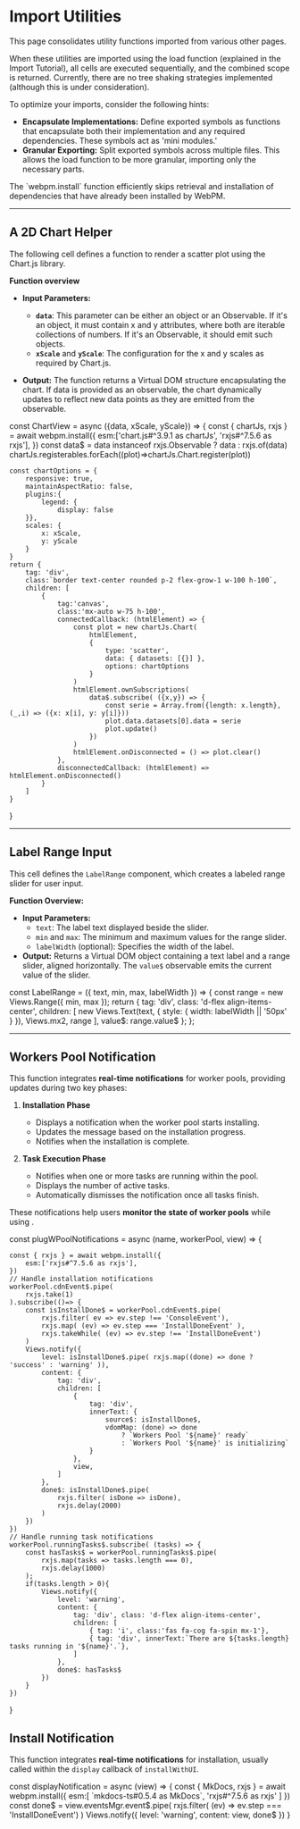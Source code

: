 #  Import Utilities

This page consolidates utility functions imported from various other pages.

When these utilities are imported using the load function 
(explained in the <cross-link target="notebook.import">Import Tutorial</cross-link>), 
all cells are executed sequentially, and the combined scope is returned. 
Currently, there are no tree shaking strategies implemented (although this is under consideration).

To optimize your imports, consider the following hints:

*  **Encapsulate Implementations:** Define exported symbols as functions that encapsulate both their implementation and 
any required dependencies. These symbols act as 'mini modules.'
*  **Granular Exporting:** Split exported symbols across multiple files. This allows the load function to be more
granular, importing only the necessary parts.

<note level="hint">
The `webpm.install` function efficiently skips retrieval and installation of dependencies that have already been 
installed by WebPM.
</note>

---

## A 2D Chart Helper

The following cell defines a function to render a scatter plot using the <ext-link target='chartjs'>Chart.js</ext-link>
library.

**Function overview**

*  **Input Parameters:**
    *  **`data`**: This parameter can be either an object or an Observable. 
       If it's an object, it must contain x and y attributes, where both are iterable collections of numbers. 
       If it's an Observable, it should emit such objects. 
    *  **`xScale`** and **`yScale`**: The configuration for the x and y scales as required by Chart.js.

*  **Output:** The function returns a Virtual DOM structure encapsulating the chart. 
   If data is provided as an observable, the chart dynamically updates to reflect new data points as they are emitted 
   from the observable.

<js-cell>
const ChartView = async ({data, xScale, yScale}) => {
    const { chartJs, rxjs } = await webpm.install({
        esm:['chart.js#^3.9.1 as chartJs', 'rxjs#^7.5.6 as rxjs'],
    })
    const data$ = data instanceof rxjs.Observable ? data : rxjs.of(data)
    chartJs.registerables.forEach((plot)=>chartJs.Chart.register(plot))
    
    const chartOptions = {
        responsive: true,
        maintainAspectRatio: false,
        plugins:{
            legend: {
                display: false
        }},
        scales: { 
            x: xScale,
            y: yScale
        }
    }
    return {
        tag: 'div',
        class:`border text-center rounded p-2 flex-grow-1 w-100 h-100`,
        children: [
            {
                tag:'canvas',
                class:'mx-auto w-75 h-100',
                connectedCallback: (htmlElement) => {
                    const plot = new chartJs.Chart(
                        htmlElement, 
                        { 
                            type: 'scatter',
                            data: { datasets: [{}] },
                            options: chartOptions
                        }
                    )
                    htmlElement.ownSubscriptions(
                        data$.subscribe( ({x,y}) => {
                            const serie = Array.from({length: x.length}, (_,i) => ({x: x[i], y: y[i]}))
                            plot.data.datasets[0].data = serie
                            plot.update()
                        })
                    )
                    htmlElement.onDisconnected = () => plot.clear()
                },
                disconnectedCallback: (htmlElement) =>  htmlElement.onDisconnected()
            }
        ]
    }
}
</js-cell>

---

## Label Range Input

This cell defines the `LabelRange` component, which creates a labeled range slider for user input.

**Function Overview:**
- **Input Parameters:**
   - `text`: The label text displayed beside the slider.
   - `min` and `max`: The minimum and maximum values for the range slider.
   - `labelWidth` (optional): Specifies the width of the label.
- **Output:** Returns a Virtual DOM object containing a text label and a range slider, aligned horizontally. The `value$` observable emits the current value of the slider.

<js-cell>
const LabelRange = ({ text, min, max, labelWidth }) => {
    const range = new Views.Range({ min, max });
    return {
        tag: 'div',
        class: 'd-flex align-items-center',
        children: [
            new Views.Text(text, { style: { width: labelWidth || '50px' } }),
            Views.mx2,
            range
        ],
        value$: range.value$
    };
};
</js-cell>

---

## Workers Pool Notification

This function integrates **real-time notifications** for worker pools, providing updates during two key phases:

1. **Installation Phase**
    - Displays a notification when the worker pool starts installing.
    - Updates the message based on the installation progress.
    - Notifies when the installation is complete.

2. **Task Execution Phase**
    - Notifies when one or more tasks are running within the pool.
    - Displays the number of active tasks.
    - Automatically dismisses the notification once all tasks finish.

These notifications help users **monitor the state of worker pools** while using 
<api-link target="WorkerCellView"></api-link>.

<js-cell>
const plugWPoolNotifications = async (name, workerPool, view) => {

    const { rxjs } = await webpm.install({
        esm:['rxjs#^7.5.6 as rxjs'],
    })
    // Handle installation notifications
    workerPool.cdnEvent$.pipe(
        rxjs.take(1)
    ).subscribe(()=> {
        const isInstallDone$ = workerPool.cdnEvent$.pipe( 
            rxjs.filter( ev => ev.step !== 'ConsoleEvent'),
            rxjs.map( (ev) => ev.step === 'InstallDoneEvent' ),
            rxjs.takeWhile( (ev) => ev.step !== 'InstallDoneEvent')
        )
        Views.notify({
            level: isInstallDone$.pipe( rxjs.map((done) => done ? 'success' : 'warning' )),
            content: { 
                tag: 'div',
                children: [
                    { 
                        tag: 'div',
                        innerText: { 
                            source$: isInstallDone$, 
                            vdomMap: (done) => done 
                                ? `Workers Pool '${name}' ready` 
                                : `Workers Pool '${name}' is initializing`
                        }
                    },
                    view,
                ]
            },
            done$: isInstallDone$.pipe( 
                rxjs.filter( isDone => isDone),
                rxjs.delay(2000)
            )
        })
    })
    // Handle running task notifications
    workerPool.runningTasks$.subscribe( (tasks) => {
        const hasTasks$ = workerPool.runningTasks$.pipe(
            rxjs.map(tasks => tasks.length === 0),
            rxjs.delay(1000)
        );
        if(tasks.length > 0){
            Views.notify({
                level: 'warning',
                content: {
                    tag: 'div', class: 'd-flex align-items-center',
                    children: [
                        { tag: 'i', class:'fas fa-cog fa-spin mx-1'},
                        { tag: 'div', innerText:`There are ${tasks.length} tasks running in '${name}'.`},
                    ]
                },
                done$: hasTasks$
            })
        }
    })
}

</js-cell>

## Install Notification


This function integrates **real-time notifications** for installation, 
usually called within the `display` callback of `installWithUI`.


<js-cell>
const displayNotification = async (view) => {
    const { MkDocs, rxjs } = await webpm.install({
        esm:[
            `mkdocs-ts#0.5.4 as MkDocs`, 
            'rxjs#^7.5.6 as rxjs' 
        ]
    })
    const done$ = view.eventsMgr.event$.pipe(
        rxjs.filter( (ev) => ev.step === 'InstallDoneEvent')
    )
    Views.notify({
        level: 'warning',
        content: view,
        done$
    })
}
</js-cell>


